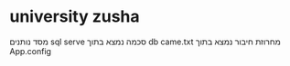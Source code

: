 # university zusha
מסד נותנים sql serve סכמה נמצא בתוך db came.txt 
מחרוזת חיבור נמצא בתוך App.config
